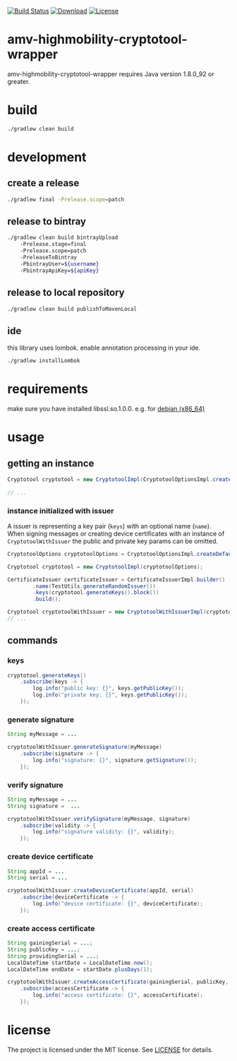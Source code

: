 [![Build Status](https://travis-ci.org/amvnetworks/amv-highmobility-cryptotool-wrapper.svg?branch=master)](https://travis-ci.org/amvnetworks/amv-highmobility-cryptotool-wrapper)
[![Download](https://api.bintray.com/packages/amvnetworks/amv-highmobility-cryptotool-wrapper/amv-highmobility-cryptotool-wrapper/images/download.svg)](https://bintray.com/amvnetworks/amv-highmobility-cryptotool-wrapper/amv-highmobility-cryptotool-wrapper/_latestVersion)
[![License](https://img.shields.io/github/license/amvnetworks/amv-highmobility-cryptotool-wrapper.svg?maxAge=2592000)](https://github.com/amvnetworks/amv-highmobility-cryptotool-wrapper/blob/master/LICENSE)

amv-highmobility-cryptotool-wrapper
========
amv-highmobility-cryptotool-wrapper requires Java version 1.8.0_92 or greater.


# build
```bash
./gradlew clean build
```

# development

## create a release
```bash
./gradlew final -Prelease.scope=patch 
```

## release to bintray
```bash
./gradlew clean build bintrayUpload
    -Prelease.stage=final
    -Prelease.scope=patch
    -PreleaseToBintray
    -PbintrayUser=${username}
    -PbintrayApiKey=${apiKey} 
```

## release to local repository
```bash
./gradlew clean build publishToMavenLocal
```

## ide
this library uses lombok. enable annotation processing in your ide.
```bash
./gradlew installLombok
```

# requirements
make sure you have installed libssl.so.1.0.0.
e.g. for [debian (x86_64)](https://packages.debian.org/wheezy/amd64/libssl1.0.0/download)

# usage

## getting an instance
```java
Cryptotool cryptotool = new CryptotoolImpl(CryptotoolOptionsImpl.createDefault());
   
// ...
```

### instance initialized with issuer
A issuer is representing a key pair (`keys`) with an optional name (`name`).
When signing messages or creating device certificates with an instance of
`CryptotoolWithIssuer` the public and private key params can be omitted.
```java
CryptotoolOptions cryptotoolOptions = CryptotoolOptionsImpl.createDefault();

Cryptotool cryptotool = new CryptotoolImpl(cryptotoolOptions);

CertificateIssuer certificateIssuer = CertificateIssuerImpl.builder()
        .name(TestUtils.generateRandomIssuer())
        .keys(cryptotool.generateKeys().block())
        .build();

Cryptotool cryptotoolWithIssuer = new CryptotoolWithIssuerImpl(cryptotoolOptions, certificateIssuer);
// ...
```

## commands

### keys
```java
cryptotool.generateKeys()
    .subscribe(keys -> {
        log.info("public key: {}", keys.getPublicKey());
        log.info("private key: {}", keys.getPublicKey());
    });
```

### generate signature
```java
String myMessage = ...

cryptotoolWithIssuer.generateSignature(myMessage)
    .subscribe(signature -> {
        log.info("signature: {}", signature.getSignature());
    });
```

### verify signature
```java
String myMessage = ...
String signature =  ...

cryptotoolWithIssuer.verifySignature(myMessage, signature)
    .subscribe(validity -> {
        log.info("signature validity: {}", validity);
    });
```

### create device certificate
```java
String appId = ...
String serial = ...

cryptotoolWithIssuer.createDeviceCertificate(appId, serial)
    .subscribe(deviceCertificate -> {
        log.info("device certificate: {}", deviceCertificate);
    });
```

### create access certificate
```java
String gainingSerial = ...;
String publicKey = ...;
String providingSerial = ...;
LocalDateTime startDate = LocalDateTime.now();
LocalDateTime endDate = startDate.plusDays(1);

cryptotoolWithIssuer.createAccessCertificate(gainingSerial, publicKey, providingSerial, startDate, endDate)
    .subscribe(accessCertificate -> {
        log.info("access certificate: {}", accessCertificate);
    });
```

# license
The project is licensed under the MIT license. See
[LICENSE](LICENSE) for details.
